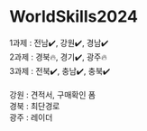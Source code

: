 # WorldSkills2024
1과제 : 전남✔️, 강원✔️, 경남✔️<br>
2과제 : 경북🔥, 경기✔️, 광주🔥<br>
3과제 : 전북✔️, 충남✔️, 충북✔️<br>
<br>
강원 : 견적서, 구매확인 폼<br>
경북 : 최단경로<br>
광주 : 레이더<br>

